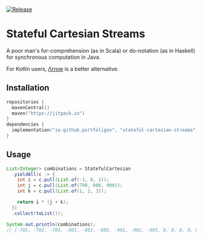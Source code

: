 [![Release](https://jitpack.io/v/io.github.portfoligno/stateful-cartesian-streams.svg)](
  https://jitpack.io/#io.github.portfoligno/stateful-cartesian-streams
)

Stateful Cartesian Streams
===
A poor man's for-comprehension (as in Scala) or do-notation (as in Haskell) for synchronous computation in Java.

For Kotlin users, [Λrrow](https://arrow-kt.io/docs/patterns/monad_comprehensions/) is a better alternative.

## Installation

```kts
repositories {
  mavenCentral()
  maven("https://jitpack.io")
}
dependencies {
  implementation("io.github.portfoligno", "stateful-cartesian-streams", VERSION)
}
```

## Usage

```java
List<Integer> combinations = StatefulCartesian
  .yieldAll(c -> {
    int i = c.pull(List.of(-1, 0, 1));
    int j = c.pull(List.of(700, 800, 900));
    int k = c.pull(List.of(1, 2, 3));

    return i * (j + k);
  })
  .collect(toList());

System.out.println(combinations);
// [-701, -702, -703, -801, -802, -803, -901, -902, -903, 0, 0, 0, 0, 0, 0, 0, 0, 0, 701, 702, 703, 801, 802, 803, 901, 902, 903]
```
